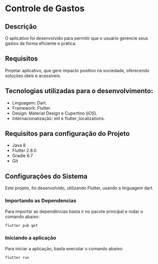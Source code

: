 # Controle de Gastos

## Descrição

 O aplicativo foi desenvolvido para permitir que o usuário gerencie seus gastos de forma eficiente e prática.


## Requisitos

 Projetar aplicativo, que gere impacto positivo na sociedade, oferecendo soluções úteis e acessíveis.


## Tecnologias utilizadas para o desenvolvimento:

  - Linguagem: Dart.
  - Framework: Flutter.
  - Design: Material Design e Cupertino (iOS).
  - Internacionalização: intl e flutter_localizations.

## Requisitos para configuração do Projeto

  - Java 8
  - Flutter 2.8.0
  - Gradle 6.7
  - Git
 

## Configurações do Sistema

Este projeto, foi desenvolvido, utilizando Flutter, usando a linguagem dart.


### Importando as Dependencias

Para importar as dependências basta ir no pacote principal e rodar o comando abaixo:

```bash
flutter pub get
```
  
### Iniciando a aplicação
  
Para iniciar a aplicação, basta executar o comando abaixo:
  
```bash
flutter run
```
               
